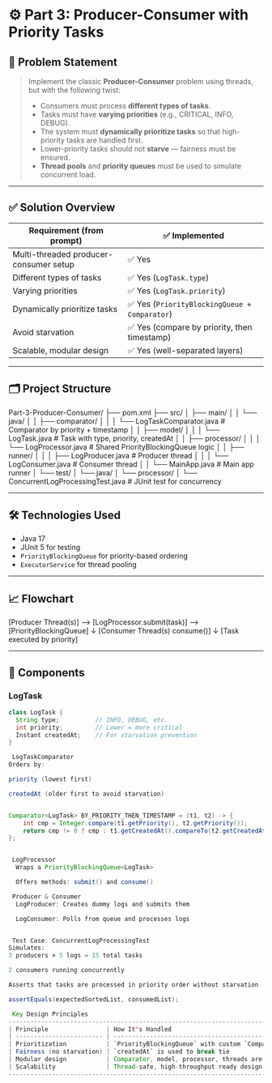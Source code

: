 # ⚙️ Part 3: Producer-Consumer with Priority Tasks

## 🧩 Problem Statement

> Implement the classic **Producer-Consumer** problem using threads, but with the following twist:
>
> - Consumers must process **different types of tasks**.
> - Tasks must have **varying priorities** (e.g., CRITICAL, INFO, DEBUG).
> - The system must **dynamically prioritize tasks** so that high-priority tasks are handled first.
> - Lower-priority tasks should not **starve** — fairness must be ensured.
> - **Thread pools** and **priority queues** must be used to simulate concurrent load.

---

## ✅ Solution Overview

| Requirement (from prompt) | ✅ Implemented |
|---------------------------|----------------|
| Multi-threaded producer-consumer setup | ✅ Yes |
| Different types of tasks | ✅ Yes (`LogTask.type`) |
| Varying priorities | ✅ Yes (`LogTask.priority`) |
| Dynamically prioritize tasks | ✅ Yes (`PriorityBlockingQueue + Comparator`) |
| Avoid starvation | ✅ Yes (compare by priority, then timestamp) |
| Scalable, modular design | ✅ Yes (well-separated layers) |

---

## 🗂 Project Structure

Part-3-Producer-Consumer/
├── pom.xml
├── src/
│ ├── main/
│ │ └── java/
│ │ ├── comparator/
│ │ │ └── LogTaskComparator.java # Comparator by priority + timestamp
│ │ ├── model/
│ │ │ └── LogTask.java # Task with type, priority, createdAt
│ │ ├── processor/
│ │ │ └── LogProcessor.java # Shared PriorityBlockingQueue logic
│ │ ├── runner/
│ │ │ ├── LogProducer.java # Producer thread
│ │ │ └── LogConsumer.java # Consumer thread
│ │ └── MainApp.java # Main app runner
│ └── test/
│ └── java/
│ └── processor/
│ └── ConcurrentLogProcessingTest.java # JUnit test for concurrency

---

## 🛠 Technologies Used

- Java 17
- JUnit 5 for testing
- `PriorityBlockingQueue` for priority-based ordering
- `ExecutorService` for thread pooling

---

## 📈 Flowchart

[Producer Thread(s)] --> [LogProcessor.submit(task)] --> [PriorityBlockingQueue]
↓
[Consumer Thread(s) consume()]
↓
[Task executed by priority]



---

## 🧱 Components

###  LogTask

```java
class LogTask {
  String type;          // INFO, DEBUG, etc.
  int priority;         // Lower = more critical
  Instant createdAt;    // For starvation prevention
}

 LogTaskComparator
Orders by:

priority (lowest first)

createdAt (older first to avoid starvation)


Comparator<LogTask> BY_PRIORITY_THEN_TIMESTAMP = (t1, t2) -> {
    int cmp = Integer.compare(t1.getPriority(), t2.getPriority());
    return cmp != 0 ? cmp : t1.getCreatedAt().compareTo(t2.getCreatedAt());
};


 LogProcessor
  Wraps a PriorityBlockingQueue<LogTask>

  Offers methods: submit() and consume()

 Producer & Consumer
  LogProducer: Creates dummy logs and submits them

  LogConsumer: Polls from queue and processes logs


 Test Case: ConcurrentLogProcessingTest
Simulates:
3 producers × 5 logs = 15 total tasks

2 consumers running concurrently

Asserts that tasks are processed in priority order without starvation

assertEquals(expectedSortedList, consumedList);

 Key Design Principles
------------------------------------------------------------------------------------
| Principle                | How It's Handled                                    |
| ------------------------ | --------------------------------------------------- |
| Prioritization           | `PriorityBlockingQueue` with custom `Comparator`    |
| Fairness (no starvation) | `createdAt` is used to break tie                    |
| Modular design           | Comparator, model, processor, threads are decoupled |
| Scalability              | Thread-safe, high-throughput ready design           |
---------------------------------------------------------------------------------------
